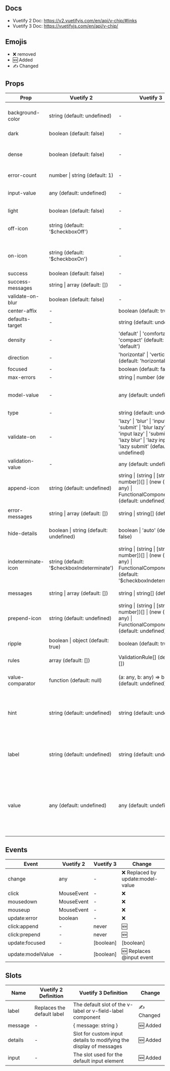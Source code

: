 ## Docs
- Vuetify 2 Doc: https://v2.vuetifyjs.com/en/api/v-chip/#links
- Vuetify 3 Doc: https://vuetifyjs.com/en/api/v-chip/

## Emojis
- ❌ removed
- 🆕 Added
- ✍️ Changed

## Props

| Prop | Vuetify 2 | Vuetify 3 | Change |
| --- | --- | --- | --- |
| background-color | string (default: undefined) | - | ❌ Renamed to bg-color |
| dark | boolean (default: false) | - | ❌ |
| dense | boolean (default: false) | - | ❌ Combined into density prop |
| error-count | number \| string (default: 1) | - | ❌ |
| input-value | any (default: undefined) | - | ❌ Renamed to model-value |
| light | boolean (default: false) | - | ❌ |
| off-icon | string (default: '$checkboxOff') | - | ❌ Renamed to false-icon |
| on-icon | string (default: '$checkboxOn') | - | ❌ Renamed to true-icon |
| success | boolean (default: false) | - | ❌ |
| success-messages | string \| array (default: []) | - | ❌ |
| validate-on-blur | boolean (default: false) | - | ❌ |
| center-affix | - | boolean (default: true) | 🆕 |
| defaults-target | - | string (default: undefined) | 🆕 |
| density | - | 'default' \| 'comfortable' \| 'compact' (default: 'default') | 🆕 Replaces dense prop |
| direction | - | 'horizontal' \| 'vertical' (default: 'horizontal') | 🆕 |
| focused | - | boolean (default: false) | 🆕 |
| max-errors | - | string \| number (default: 1) | 🆕 |
| model-value | - | any (default: undefined) | 🆕 Replaces input-value prop |
| type | - | string (default: undefined) | 🆕 |
| validate-on | - | 'lazy' \| 'blur' \| 'input' \| 'submit' \| 'blur lazy' \| 'input lazy' \| 'submit lazy' \| 'lazy blur' \| 'lazy input' \| 'lazy submit' (default: undefined) | 🆕 |
| validation-value | - | any (default: undefined) | 🆕 |
| append-icon | string (default: undefined) | string \| (string \| [string, number])[] \| (new () => any) \| FunctionalComponent (default: undefined) | ✍️ Type changed |
| error-messages | string \| array (default: []) | string \| string[] (default: []) | ✍️ Type changed |
| hide-details | boolean \| string (default: undefined) | boolean \| 'auto' (default: false) | ✍️ Default value changed |
| indeterminate-icon | string (default: '$checkboxIndeterminate') | string \| (string \| [string, number])[] \| (new () => any) \| FunctionalComponent (default: '$checkboxIndeterminate') | ✍️ Type changed |
| messages | string \| array (default: []) | string \| string[] (default: []) | ✍️ Type changed |
| prepend-icon | string (default: undefined) | string \| (string \| [string, number])[] \| (new () => any) \| FunctionalComponent (default: undefined) | ✍️ Type changed |
| ripple | boolean \| object (default: true) | boolean (default: true) | ✍️ Type changed |
| rules | array (default: []) | ValidationRule[] (default: []) | ✍️ Type changed |
| value-comparator | function (default: null) | (a: any, b: any) => boolean (default: undefined) | ✍️ Default value changed |
| hint | string (default: undefined) | string (default: undefined) | ✍️ Hint is now always displayed when focused |
| label | string (default: undefined) | string (default: undefined) | ✍️ Label is now used for `v-label` or `v-field-label` component |
| value | any (default: undefined) | any (default: undefined) | ✍️ Value is now used when the component is selected in a group, not as input value any more |

## Events

| Event | Vuetify 2 | Vuetify 3 | Change |
| --- | --- | --- | --- |
| change | any | - | ❌ Replaced by update:model-value |
| click | MouseEvent | - | ❌ |
| mousedown | MouseEvent | - | ❌ |
| mouseup | MouseEvent | - | ❌ |
| update:error | boolean | - | ❌ |
| click:append | - | never | 🆕 |
| click:prepend | - | never | 🆕 |
| update:focused | - | [boolean] | [boolean] | 🆕 |
| update:modelValue | - | [boolean] | 🆕 Replaces @input event |

## Slots
| Name | Vuetify 2 Definition | Vuetify 3 Definition | Change |
| --- | --- | --- | --- |
| label | Replaces the default label | The default slot of the v-label or v-field-label component | ✍️ Changed |
| message | - | { message: string } | 🆕 Added |
| details | - | Slot for custom input details to modifying the display of messages | 🆕 Added |
| input | - | The slot used for the default input element | 🆕 Added |

